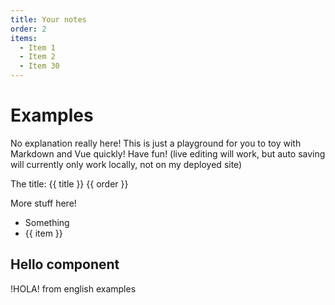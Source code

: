 ```yaml
---
title: Your notes
order: 2
items: 
  - Item 1
  - Item 2
  - Item 30
---
```


# Examples

No explanation really here! This is just a playground for you to toy with Markdown and Vue quickly! Have fun! (live editing will work, but auto saving will currently only work locally, not on my deployed site)


The title: {{ title }} {{ order }}

More stuff here! 

<ul>
<li> Something </li>
<li v-for="item in items">{{ item }} </li>
</ul>

## Hello component

<Hello />

!HOLA! from english examples